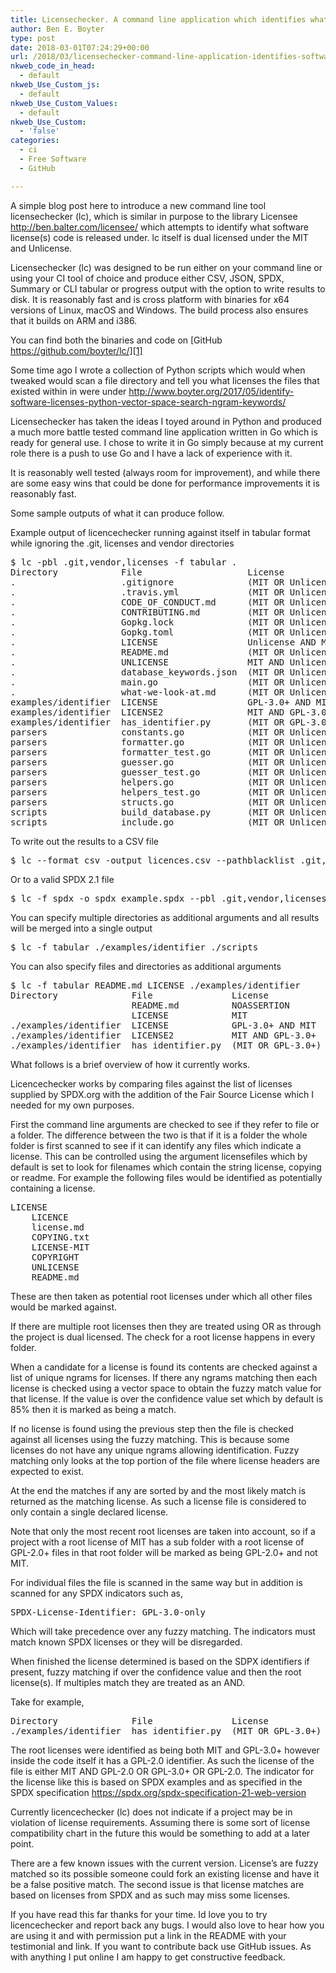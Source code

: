 ```yaml
---
title: Licensechecker. A command line application which identifies what software license things are under
author: Ben E. Boyter
type: post
date: 2018-03-01T07:24:29+00:00
url: /2018/03/licensechecker-command-line-application-identifies-software-license/
nkweb_code_in_head:
  - default
nkweb_Use_Custom_js:
  - default
nkweb_Use_Custom_Values:
  - default
nkweb_Use_Custom:
  - 'false'
categories:
  - ci
  - Free Software
  - GitHub

---
```

A simple blog post here to introduce a new command line tool licensechecker (lc), which is similar in purpose to the library Licensee <http://ben.balter.com/licensee/> which attempts to identify what software license(s) code is released under. lc itself is dual licensed under the MIT and Unlicense.

Licensechecker (lc) was designed to be run either on your command line or using your CI tool of choice and produce either CSV, JSON, SPDX, Summary or CLI tabular or progress output with the option to write results to disk. It is reasonably fast and is cross platform with binaries for x64 versions of Linux, macOS and Windows. The build process also ensures that it builds on ARM and i386.

You can find both the binaries and code on [GitHub https://github.com/boyter/lc/][1]

Some time ago I wrote a collection of Python scripts which would when tweaked would scan a file directory and tell you what licenses the files that existed within in were under <http://www.boyter.org/2017/05/identify-software-licenses-python-vector-space-search-ngram-keywords/>

Licensechecker has taken the ideas I toyed around in Python and produced a much more battle tested command line application written in Go which is ready for general use. I chose to write it in Go simply because at my current role there is a push to use Go and I have a lack of experience with it.

It is reasonably well tested (always room for improvement), and while there are some easy wins that could be done for performance improvements it is reasonably fast.

Some sample outputs of what it can produce follow.

Example output of licencechecker running against itself in tabular format while ignoring the .git, licenses and vendor directories

<pre>$ lc -pbl .git,vendor,licenses -f tabular .
Directory            File                    License                            Confidence  Size
.                    .gitignore              (MIT OR Unlicense)                 100.00%     275B
.                    .travis.yml             (MIT OR Unlicense)                 100.00%     188B
.                    CODE_OF_CONDUCT.md      (MIT OR Unlicense)                 100.00%     3.1K
.                    CONTRIBUTING.md         (MIT OR Unlicense)                 100.00%     1.2K
.                    Gopkg.lock              (MIT OR Unlicense)                 100.00%     1.4K
.                    Gopkg.toml              (MIT OR Unlicense)                 100.00%     972B
.                    LICENSE                 Unlicense AND MIT                  94.83%      1.1K
.                    README.md               (MIT OR Unlicense)                 100.00%     7.5K
.                    UNLICENSE               MIT AND Unlicense                  95.16%      1.2K
.                    database_keywords.json  (MIT OR Unlicense)                 100.00%     3.6M
.                    main.go                 (MIT OR Unlicense)                 100.00%     3.4K
.                    what-we-look-at.md      (MIT OR Unlicense)                 100.00%     3.2K
examples/identifier  LICENSE                 GPL-3.0+ AND MIT                   95.40%      1K
examples/identifier  LICENSE2                MIT AND GPL-3.0+                   99.65%      35K
examples/identifier  has_identifier.py       (MIT OR GPL-3.0+) AND GPL-2.0      100.00%     409B
parsers              constants.go            (MIT OR Unlicense)                 100.00%     4.8M
parsers              formatter.go            (MIT OR Unlicense)                 100.00%     7.8K
parsers              formatter_test.go       (MIT OR Unlicense)                 100.00%     944B
parsers              guesser.go              (MIT OR Unlicense)                 100.00%     9.8K
parsers              guesser_test.go         (MIT OR Unlicense)                 100.00%     3.4K
parsers              helpers.go              (MIT OR Unlicense) AND Apache-2.0  100.00%     2.4K
parsers              helpers_test.go         (MIT OR Unlicense)                 100.00%     1.5K
parsers              structs.go              (MIT OR Unlicense)                 100.00%     679B
scripts              build_database.py       (MIT OR Unlicense)                 100.00%     4.6K
scripts              include.go              (MIT OR Unlicense)                 100.00%     951B
</pre>

To write out the results to a CSV file

<pre>$ lc --format csv -output licences.csv --pathblacklist .git,licenses,vendor .</pre>

Or to a valid SPDX 2.1 file

<pre>$ lc -f spdx -o spdx_example.spdx --pbl .git,vendor,licenses -dn licensechecker -pn licensechecker .</pre>

You can specify multiple directories as additional arguments and all results will be merged into a single output

<pre>$ lc -f tabular ./examples/identifier ./scripts</pre>

You can also specify files and directories as additional arguments

<pre>$ lc -f tabular README.md LICENSE ./examples/identifier
Directory              File               License                        Confidence  Size
                       README.md          NOASSERTION                    100.00%     7.5K
                       LICENSE            MIT                            94.83%      1.1K
./examples/identifier  LICENSE            GPL-3.0+ AND MIT               95.40%      1K
./examples/identifier  LICENSE2           MIT AND GPL-3.0+               99.65%      35K
./examples/identifier  has_identifier.py  (MIT OR GPL-3.0+) AND GPL-2.0  100.00%     428B
</pre>

What follows is a brief overview of how it currently works.

Licencechecker works by comparing files against the list of licenses supplied by SPDX.org with the addition of the Fair Source License which I needed for my own purposes.

First the command line arguments are checked to see if they refer to file or a folder. The difference between the two is that if it is a folder the whole folder is first scanned to see if it can identify any files which indicate a license. This can be controlled using the argument licensefiles which by default is set to look for filenames which contain the string license, copying or readme. For example the following files would be identified as potentially containing a license.

<pre>LICENSE
    LICENCE
    license.md
    COPYING.txt
    LICENSE-MIT
    COPYRIGHT
    UNLICENSE
    README.md
</pre>

These are then taken as potential root licenses under which all other files would be marked against.

If there are multiple root licenses then they are treated using OR as through the project is dual licensed. The check for a root license happens in every folder.

When a candidate for a license is found its contents are checked against a list of unique ngrams for licenses. If there any ngrams matching then each license is checked using a vector space to obtain the fuzzy match value for that license. If the value is over the confidence value set which by default is 85% then it is marked as being a match.

If no license is found using the previous step then the file is checked against all licenses using the fuzzy matching. This is because some licenses do not have any unique ngrams allowing identification. Fuzzy matching only looks at the top portion of the file where license headers are expected to exist.

At the end the matches if any are sorted by and the most likely match is returned as the matching license. As such a license file is considered to only contain a single declared license.

Note that only the most recent root licenses are taken into account, so if a project with a root license of MIT has a sub folder with a root license of GPL-2.0+ files in that root folder will be marked as being GPL-2.0+ and not MIT.

For individual files the file is scanned in the same way but in addition is scanned for any SPDX indicators such as,

<pre>SPDX-License-Identifier: GPL-3.0-only
</pre>

Which will take precedence over any fuzzy matching. The indicators must match known SPDX licenses or they will be disregarded.

When finished the license determined is based on the SDPX identifiers if present, fuzzy matching if over the confidence value and then the root license(s). If multiples match they are treated as an AND.

Take for example,

<pre>Directory              File               License                        Confidence  Size
./examples/identifier  has_identifier.py  (MIT OR GPL-3.0+) AND GPL-2.0  100.00%     428B
</pre>

The root licenses were identified as being both MIT and GPL-3.0+ however inside the code itself it has a GPL-2.0 identifier. As such the license of the file is either MIT AND GPL-2.0 OR GPL-3.0+ OR GPL-2.0. The indicator for the license like this is based on SPDX examples and as specified in the SPDX specification https://spdx.org/spdx-specification-21-web-version

Currently licencechecker (lc) does not indicate if a project may be in violation of license requirements. Assuming there is some sort of license compatibility chart in the future this would be something to add at a later point.

There are a few known issues with the current version. License&#8217;s are fuzzy matched so its possible someone could fork an existing license and have it be a false positive match. The second issue is that license matches are based on licenses from SPDX and as such may miss some licenses.

If you have read this far thanks for your time. Id love you to try licencechecker and report back any bugs. I would also love to hear how you are using it and with permission put a link in the README with your testimonial and link. If you want to contribute back use GitHub issues. As with anything I put online I am happy to get constructive feedback.

 [1]: https://github.com/boyter/lc/